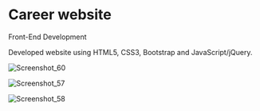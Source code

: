 # Career website
Front-End Development

Developed website using HTML5, CSS3, Bootstrap and JavaScript/jQuery.

![Screenshot_60](https://user-images.githubusercontent.com/129271569/230723314-13b2b281-f0f6-4624-9151-cf6bbe52587d.png)

![Screenshot_57](https://user-images.githubusercontent.com/129271569/230724440-04518507-28db-4b2d-987c-8bebfe94216b.png)

![Screenshot_58](https://user-images.githubusercontent.com/129271569/230724469-41af2df2-56d8-48fb-913e-245020f07233.png)



